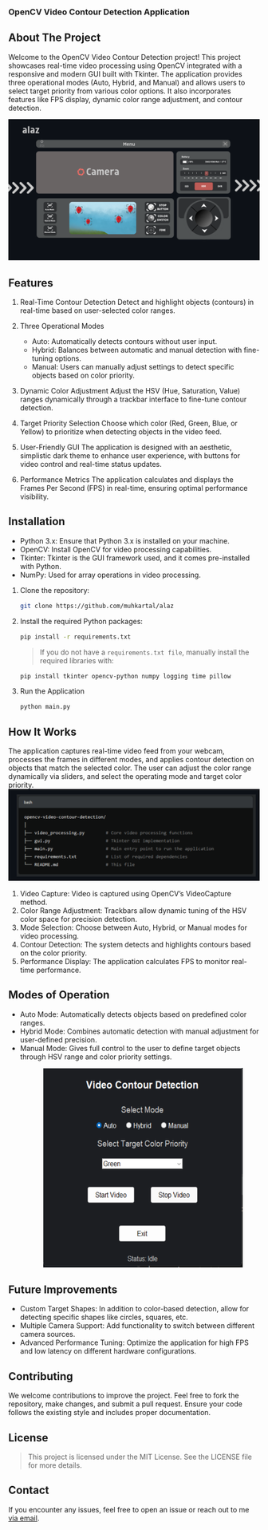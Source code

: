 ### OpenCV Video Contour Detection Application

## About The Project

Welcome to the OpenCV Video Contour Detection project! This project showcases real-time video processing using OpenCV integrated with a responsive and modern GUI built with Tkinter. The application provides three operational modes (Auto, Hybrid, and Manual) and allows users to select target priority from various color options. It also incorporates features like FPS display, dynamic color range adjustment, and contour detection.

![alt text](images/mockup.png)

## Features

1. Real-Time Contour Detection
   Detect and highlight objects (contours) in real-time based on user-selected color ranges.

2. Three Operational Modes

   - Auto: Automatically detects contours without user input.
   - Hybrid: Balances between automatic and manual detection with fine-tuning options.
   - Manual: Users can manually adjust settings to detect specific objects based on color priority.

3. Dynamic Color Adjustment
   Adjust the HSV (Hue, Saturation, Value) ranges dynamically through a trackbar interface to fine-tune contour detection.

4. Target Priority Selection
   Choose which color (Red, Green, Blue, or Yellow) to prioritize when detecting objects in the video feed.

5. User-Friendly GUI
   The application is designed with an aesthetic, simplistic dark theme to enhance user experience, with buttons for video control and real-time status updates.

6. Performance Metrics
   The application calculates and displays the Frames Per Second (FPS) in real-time, ensuring optimal performance visibility.

## Installation

- Python 3.x: Ensure that Python 3.x is installed on your machine.
- OpenCV: Install OpenCV for video processing capabilities.
- Tkinter: Tkinter is the GUI framework used, and it comes pre-installed with Python.
- NumPy: Used for array operations in video processing.

1. Clone the repository:
   ```sh
   git clone https://github.com/muhkartal/alaz
   ```
2. Install the required Python packages:

   ```sh
   pip install -r requirements.txt
   ```

   > If you do not have a `requirements.txt file`, manually install the required libraries with:

   ```sh
   pip install tkinter opencv-python numpy logging time pillow
   ```

3. Run the Application
   ```sh
   python main.py
   ```

## How It Works

The application captures real-time video feed from your webcam, processes the frames in different modes, and applies contour detection on objects that match the selected color. The user can adjust the color range dynamically via sliders, and select the operating mode and target color priority.
<img src="images/image.png" alt="alt text" width="600" />

1.  Video Capture: Video is captured using OpenCV’s VideoCapture method.
2.  Color Range Adjustment: Trackbars allow dynamic tuning of the HSV color space for precision detection.
3.  Mode Selection: Choose between Auto, Hybrid, or Manual modes for video processing.
4.  Contour Detection: The system detects and highlights contours based on the color priority.
5.  Performance Display: The application calculates FPS to monitor real-time performance.

## Modes of Operation

- Auto Mode: Automatically detects objects based on predefined color ranges.
- Hybrid Mode: Combines automatic detection with manual adjustment for user-defined precision.
- Manual Mode: Gives full control to the user to define target objects through HSV range and color priority settings.

<div style="margin-left: 70px;">
<img src="images/mode.png" alt="alt text" width="400" height="400" />

</div>

## Future Improvements

- Custom Target Shapes: In addition to color-based detection, allow for detecting specific shapes like circles, squares, etc.
- Multiple Camera Support: Add functionality to switch between different camera sources.
- Advanced Performance Tuning: Optimize the application for high FPS and low latency on different hardware configurations.

## Contributing

We welcome contributions to improve the project. Feel free to fork the repository, make changes, and submit a pull request. Ensure your code follows the existing style and includes proper documentation.

## License

> This project is licensed under the MIT License. See the LICENSE file for more details.

## Contact

If you encounter any issues, feel free to open an issue or reach out to me [via email](https://www.kartal.dev).
